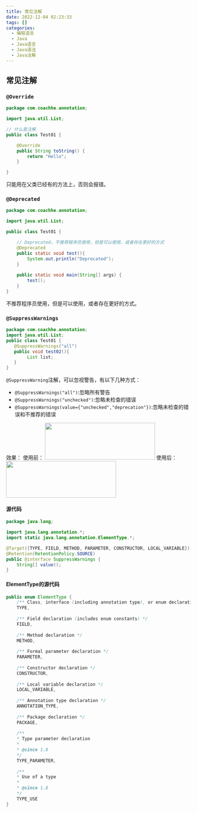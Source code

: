 ```yaml
---
title: 常见注解  
date: 2022-12-04 02:23:33  
tags: []  
categories:
  - 编程语言
  - Java
  - Java语言
  - Java语法
  - Java注解
---
```



## 常见注解

### `@Override`
```java
package com.coachhe.annotation;

import java.util.List;

// 什么是注解
public class Test01 {

    @Override
    public String toString() {
        return "Hello";
    }

}
```
只能用在父类已经有的方法上，否则会报错。
### `@Deprecated`
```java
package com.coachhe.annotation;

import java.util.List;

public class Test01 {

    // Deprecated，不推荐程序员使用，但是可以使用，或者存在更好的方式
    @Deprecated
    public static void test(){
        System.out.println("Deprecated");
    }
    
    public static void main(String[] args) {
        test();
    }
}
```
不推荐程序员使用，但是可以使用，或者存在更好的方式。
### `@SuppressWarnings`
```java
package com.coachhe.annotation;  
import java.util.List;  
public class Test01 {  
   @SuppressWarnings("all")  
   public void test02(){  
        List list;  
   }  
}
```
`@SuppressWarning`注解，可以忽视警告，有以下几种方式：
- `@SuppressWarnings("all")`:忽略所有警告
- `@SuppressWarnings("unchecked")`:忽略未检查的错误
- `@SuppressWarnings(value={"unchecked","deprecation"})`:忽略未检查的错误和不推荐的错误

效果：
使用前：
<img src='https://coachhe-1305181419.cos.ap-guangzhou.myqcloud.com/%E7%A8%8B%E5%BA%8F%E5%91%98/%E5%B7%A5%E5%85%B7/git/20210806000259.png' width = "300" height = "100" >
使用后：
<img src='https://coachhe-1305181419.cos.ap-guangzhou.myqcloud.com/%E7%A8%8B%E5%BA%8F%E5%91%98/%E5%B7%A5%E5%85%B7/git/20210806002305.png' width = "300" height = "100">

#### 源代码
```java
package java.lang;

import java.lang.annotation.*;
import static java.lang.annotation.ElementType.*;

@Target({TYPE, FIELD, METHOD, PARAMETER, CONSTRUCTOR, LOCAL_VARIABLE})
@Retention(RetentionPolicy.SOURCE)
public @interface SuppressWarnings {
    String[] value();
}
```




#### ElementType的源代码
```java
public enum ElementType {  
    /** Class, interface (including annotation type), or enum declaration */  
    TYPE,  
  
    /** Field declaration (includes enum constants) */  
    FIELD,  
  
    /** Method declaration */  
    METHOD,  
  
 	/** Formal parameter declaration */  
 	PARAMETER,  
  
 	/** Constructor declaration */  
 	CONSTRUCTOR,  
  
 	/** Local variable declaration */  
 	LOCAL_VARIABLE,  
  
 	/** Annotation type declaration */  
 	ANNOTATION_TYPE,  
  
 	/** Package declaration */  
 	PACKAGE,  
  
 	/**  
 	* Type parameter declaration 
	* 
	* @since 1.8  
 	*/ 
	TYPE_PARAMETER,  
  
	/**  
 	* Use of a type 
	* 
	* @since 1.8  
 	*/ 
	TYPE_USE  
}
```

